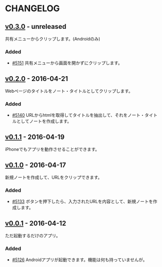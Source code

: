 # CHANGELOG

## [v0.3.0](https://myredmine-u6kapps.rhcloud.com/versions/87) - unreleased
共有メニューからクリップします。(Androidのみ)

### Added
- [#5151](https://myredmine-u6kapps.rhcloud.com/issues/5151) 共有メニューから画面を開かずにクリップします。

## [v0.2.0](https://myredmine-u6kapps.rhcloud.com/versions/85) - 2016-04-21
Webページのタイトルをノート・タイトルとしてクリップします。

### Added
- [#5140](https://myredmine-u6kapps.rhcloud.com/issues/5140) URLからhtmlを取得してタイトルを抽出して、それをノート・タイトルとしてノートを作成します。

## [v0.1.1](https://myredmine-u6kapps.rhcloud.com/issues/5150) - 2016-04-19
iPhoneでもアプリを動作させることができます。

## [v0.1.0](https://myredmine-u6kapps.rhcloud.com/versions/84) - 2016-04-17
新規ノートを作成して、URLをクリップできます。

### Added
- [#5133](https://myredmine-u6kapps.rhcloud.com/issues/5133) ボタンを押下したら、入力されたURLを内容として、新規ノートを作成します。

## [v0.0.1](https://myredmine-u6kapps.rhcloud.com/versions/83) - 2016-04-12
ただ起動するだけのアプリ。

### Added
- [#5126](https://myredmine-u6kapps.rhcloud.com/issues/5126) Androidアプリが起動できます。機能は何も持っていませんが。
